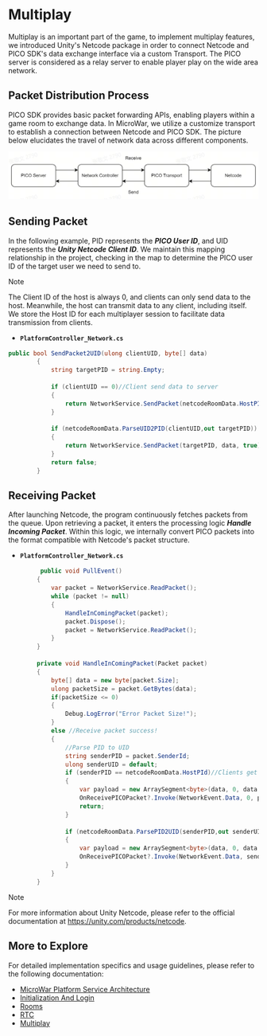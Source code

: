 # Multiplay
Multiplay is an important part of the game, to implement multiplay features, we introduced Unity's Netcode package in order to connect Netcode and PICO SDK's data exchange interface via a custom Transport. The PICO server is considered as a relay server to enable player play on the wide area network.
## Packet Distribution Process
PICO SDK provides basic packet forwarding APIs, enabling players within a game room to exchange data. In MicroWar, we utilize a customize transport to establish a connection between Netcode and PICO SDK. The picture below elucidates the travel of network data across different components.

![PacketProcess](/Documentation/Files/PacketProcess.jpg)
## Sending Packet

In the following example, PID represents the ***PICO User ID***, and UID represents the ***Unity Netcode Client ID***. We maintain this mapping relationship in the project, checking in the map to determine the PICO user ID of the target user we need to send to.
> [!NOTE]
> The Client ID of the host is always 0, and clients can only send data to the host. Meanwhile, the host can transmit data to any client, including itself. We store the Host ID for each multiplayer session to facilitate data transmission from clients.

- **`PlatformController_Network.cs`**<br>

```csharp
public bool SendPacket2UID(ulong clientUID, byte[] data)
        {
            string targetPID = string.Empty;

            if (clientUID == 0)//Client send data to server
            {
                return NetworkService.SendPacket(netcodeRoomData.HostPId, data, true);
            }

            if (netcodeRoomData.ParseUID2PID(clientUID,out targetPID)) // Server send data to clients
            {
                return NetworkService.SendPacket(targetPID, data, true);
            }
            return false;
        }
```
## Receiving Packet
After launching Netcode, the program continuously fetches packets from the queue. Upon retrieving a packet, it enters the processing logic ***Handle Incoming Packet***. Within this logic, we internally convert PICO packets into the format compatible with Netcode's packet structure.

- **`PlatformController_Network.cs`**<br>

```csharp
         public void PullEvent()
        {
            var packet = NetworkService.ReadPacket();
            while (packet != null)
            {
                HandleInComingPacket(packet);
                packet.Dispose();
                packet = NetworkService.ReadPacket();
            }
        }

        private void HandleInComingPacket(Packet packet)
        {
            byte[] data = new byte[packet.Size];
            ulong packetSize = packet.GetBytes(data);
            if(packetSize <= 0)
            {
                Debug.LogError("Error Packet Size!");
            }
            else //Receive packet success!
            {
                //Parse PID to UID
                string senderPID = packet.SenderId;
                ulong senderUID = default;
                if (senderPID == netcodeRoomData.HostPId)//Clients get packet, clients can only receive packet from server.
                {
                    var payload = new ArraySegment<byte>(data, 0, data.Length);
                    OnReceivePICOPacket?.Invoke(NetworkEvent.Data, 0, payload);
                    return;
                }

                if (netcodeRoomData.ParsePID2UID(senderPID,out senderUID )) //Server get packet
                {
                    var payload = new ArraySegment<byte>(data, 0, data.Length);
                    OnReceivePICOPacket?.Invoke(NetworkEvent.Data, senderUID, payload);
                }
            }
        }
```
> [!NOTE]
> For more information about Unity Netcode, please refer to the official documentation at https://unity.com/products/netcode.


## More to Explore

For detailed implementation specifics and usage guidelines, please refer to the following documentation:
- [MicroWar Platform Service Architecture](/Documentation/MicroWar%20Platform%20Service%20Architecture.md)
- [Initialization And Login](/Documentation/Initialization%20And%20Login.md)
- [Rooms](/Documentation/Rooms.md)
- [RTC](/Documentation/RTC%20(Real-Time%20Communication).md)
- [Multiplay](/Documentation/Multiplay.md)
